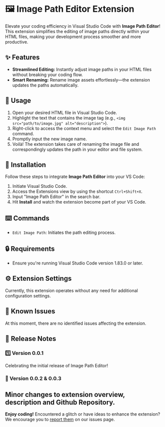 # 🖼️ Image Path Editor Extension

Elevate your coding efficiency in Visual Studio Code with **Image Path Editor**! This extension simplifies the editing of image paths directly within your HTML files, making your development process smoother and more productive.

## ✨ Features

- **Streamlined Editing:** Instantly adjust image paths in your HTML files without breaking your coding flow.
- **Smart Renaming:** Rename image assets effortlessly—the extension updates the paths automatically.

## 🚀 Usage

1. Open your desired HTML file in Visual Studio Code.
2. Highlight the text that contains the image tag (e.g., `<img src="path/to/image.jpg" alt="description">`).
3. Right-click to access the context menu and select the `Edit Image Path` command.
4. Promptly input the new image name.
5. Voilà! The extension takes care of renaming the image file and correspondingly updates the path in your editor and file system.

## 🔧 Installation

Follow these steps to integrate **Image Path Editor** into your VS Code:

1. Initiate Visual Studio Code.
2. Access the Extensions view by using the shortcut `Ctrl+Shift+X`.
3. Input "Image Path Editor" in the search bar.
4. Hit **Install** and watch the extension become part of your VS Code.

## ⌨️ Commands

- `Edit Image Path`: Initiates the path editing process.

## 🔒 Requirements

- Ensure you're running Visual Studio Code version 1.83.0 or later.

## ⚙️ Extension Settings

Currently, this extension operates without any need for additional configuration settings.

## 🐞 Known Issues

At this moment, there are no identified issues affecting the extension.

## 📣 Release Notes

### 1️⃣ Version 0.0.1

Celebrating the initial release of Image Path Editor!

### 🔢 Version 0.0.2 & 0.0.3

Minor changes to extension overview, description and Github Repository.
---

**Enjoy coding!** Encountered a glitch or have ideas to enhance the extension? We encourage you to [report them](https://github.com/oriolmontcreus/imagepatheditor-vsce/issues) on our issues page.
